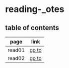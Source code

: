 # reading-_otes

## table of contents 

page | link
------------ | -------------
read01 | [go to]()
read02 | [go to]()
